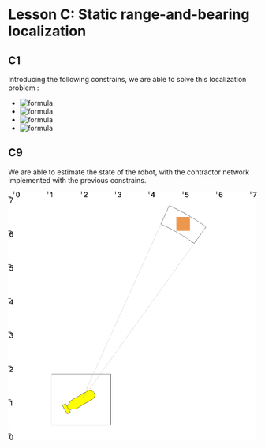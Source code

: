 # Lesson C: Static range-and-bearing localization

## C1

Introducing the following constrains, we are able to solve this localization problem :
* ![formula](https://render.githubusercontent.com/render/math?math=[d]=y_1.\begin{Bmatrix}cos(\theta)\\\sin(\theta)\end{Bmatrix})
* ![formula](https://render.githubusercontent.com/render/math?math=d_1=m_1-x_1)
* ![formula](https://render.githubusercontent.com/render/math?math=d_2=m_2-x_2)
* ![formula](https://render.githubusercontent.com/render/math?math=\theta=x_3+y_2)

## C9

We are able to estimate the state of the robot, with the contractor network implemented with the previous constrains.

![](./images/static_localisation.png)
